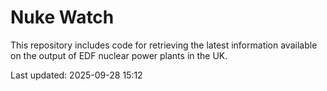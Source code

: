 # Nuke Watch

This repository includes code for retrieving the latest information available on the output of EDF nuclear power plants in the UK.

Last updated: 2025-09-28 15:12